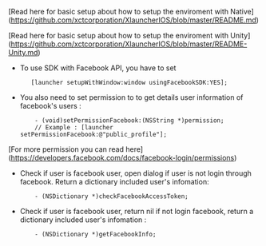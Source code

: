 [Read here for basic setup about how to setup the enviroment with Native]
(https://github.com/xctcorporation/XlauncherIOS/blob/master/README.md)

[Read here for basic setup about how to setup the enviroment with Unity]
(https://github.com/xctcorporation/XlauncherIOS/blob/master/README-Unity.md)

- To use SDK with Facebook API, you have to set
          
         [launcher setupWithWindow:window usingFacebookSDK:YES];

- You also need to set permission to to get details user information of facebook's users :

          - (void)setPermissionFacebook:(NSString *)permission;
          // Example : [launcher setPermissionFacebook:@"public_profile"];
[For more permission you can read here] (https://developers.facebook.com/docs/facebook-login/permissions)

- Check if user is facebook user, open dialog if user is not login through facebook. Return a dictionary included user's infomation:

          - (NSDictionary *)checkFacebookAccessToken;
          
- Check if user is facebook user, return nil if not login facebook, return a dictionary included user's infomation :

          - (NSDictionary *)getFacebookInfo;
